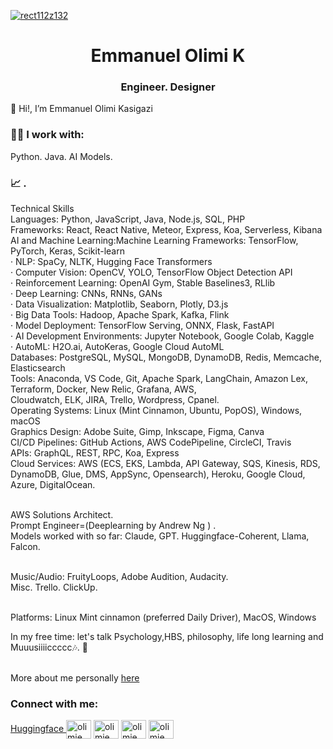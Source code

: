 
<a href="https://news.mit.edu/2022/new-world-learning-mit-ocw-emmanuel-kasigazi-1107"  target="_blank" > ![rect112z132](https://github.com/olimiemma/olimiemma/assets/98601170/109b1c04-65a9-4694-9f22-341253c2ec3f) </a>

<h1 align="center"> Emmanuel Olimi K </h1>
<h3 align="center">  Engineer. Designer </h3>

👋 Hi!, I’m Emmanuel Olimi Kasigazi

<h3 align="left">   👨‍💻  I work with:</h3>
Python. Java. AI Models.

<h3 align="left"> 📈 . </h3>
Technical Skills
<br>Languages: Python, JavaScript, Java, Node.js, SQL, PHP
<br>Frameworks: React, React Native, Meteor, Express, Koa, Serverless, Kibana
<br>AI and Machine Learning:Machine Learning Frameworks: TensorFlow, PyTorch, Keras, Scikit-learn
<br>· NLP: SpaCy, NLTK, Hugging Face Transformers
<br>· Computer Vision: OpenCV, YOLO, TensorFlow Object Detection API
<br>· Reinforcement Learning: OpenAI Gym, Stable Baselines3, RLlib
<br>· Deep Learning: CNNs, RNNs, GANs
<br>· Data Visualization: Matplotlib, Seaborn, Plotly, D3.js
<br>· Big Data Tools: Hadoop, Apache Spark, Kafka, Flink
<br>· Model Deployment: TensorFlow Serving, ONNX, Flask, FastAPI
<br>· AI Development Environments: Jupyter Notebook, Google Colab, Kaggle
<br>· AutoML: H2O.ai, AutoKeras, Google Cloud AutoML
<br>Databases: PostgreSQL, MySQL, MongoDB, DynamoDB, Redis, Memcache, Elasticsearch
<br>Tools: Anaconda, VS Code, Git, Apache Spark, LangChain, Amazon Lex, Terraform, Docker, New Relic, Grafana, AWS, 
<br>Cloudwatch, ELK, JIRA, Trello, Wordpress, Cpanel.
<br>Operating Systems: Linux (Mint Cinnamon, Ubuntu, PopOS), Windows, macOS
<br>Graphics Design: Adobe Suite, Gimp, Inkscape, Figma, Canva
<br>CI/CD Pipelines: GitHub Actions, AWS CodePipeline, CircleCI, Travis
<br>APIs: GraphQL, REST, RPC, Koa, Express
<br>Cloud Services: AWS (ECS, EKS, Lambda, API Gateway, SQS, Kinesis, RDS, DynamoDB, Glue, DMS,
AppSync, Opensearch), Heroku, Google Cloud, Azure, DigitalOcean.

<br>AWS Solutions Architect. 
<br> Prompt Engineer=(Deeplearning by Andrew Ng ) . 
<br>Models worked with so far: Claude, GPT. Huggingface-Coherent, Llama, Falcon.

<br>Music/Audio: FruityLoops, Adobe Audition, Audacity.
<br> Misc. Trello. ClickUp. 
 
 <br>Platforms: Linux Mint cinnamon  (preferred Daily Driver), MacOS, Windows<br>
<p>

  
 In my free time: let's talk Psychology,HBS, philosophy, life long learning and Muuusiiiiccccc🎶. 🙂

 <br> More about me personally <a href="https://linktr.ee/olimiemma">here</a>

  

<h3 align="left">Connect with me:</h3>
<p align="left">
<a href="https://huggingface.co/olimiemma"> Huggingface </a> 
<a href="https://twitter.com/olimiemma" target="blank"><img align="center" src="https://raw.githubusercontent.com/rahuldkjain/github-profile-readme-generator/master/src/images/icons/Social/twitter.svg" alt="olimiemma" height="30" width="40" /></a>
<a href="https://linkedin.com/in/olimiemma" target="blank"><img align="center" src="https://raw.githubusercontent.com/rahuldkjain/github-profile-readme-generator/master/src/images/icons/Social/linked-in-alt.svg" alt="olimiemma" height="30" width="40" /></a>
<a href="https://stackoverflow.com/users/olimiemma" target="blank"><img align="center" src="https://raw.githubusercontent.com/rahuldkjain/github-profile-readme-generator/master/src/images/icons/Social/stack-overflow.svg" alt="olimiemma" height="30" width="40" /></a>
<a href="https://fb.com/olimiemma" target="blank"><img align="center" src="https://raw.githubusercontent.com/rahuldkjain/github-profile-readme-generator/master/src/images/icons/Social/facebook.svg" alt="olimiemma" height="30" width="40" /></a>


</p>
